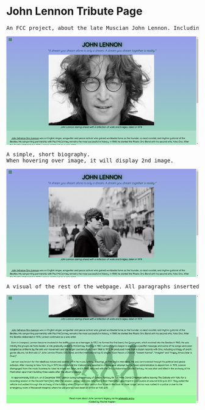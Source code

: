 # John Lennon Tribute Page
<pre>
An FCC project, about the late Muscian John Lennon. Including a short biography, via his Wikipedia page, about his career as frontman of The Beatles, leading up to his death.
</pre>
![Screenshot](images/john-lennon-sc-1.png)
<pre>
A simple, short biography.
When hovering over image, it will display 2nd image.
</pre>
![Screenshot](images/john-lennon-sn-2.png)
<pre>
A visual of the rest of the webpage. All paragraphs inserted via Wikipedia. Link attached in the footer.
</pre>
![Screenshot](images/john-lennon-sn-3.png)